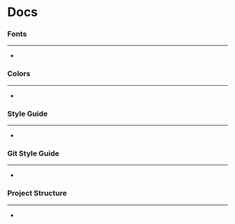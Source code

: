 # Docs

### Fonts

---

-

### Colors

---

-

### Style Guide

---

-

### Git Style Guide

---

-

### Project Structure

---

-
